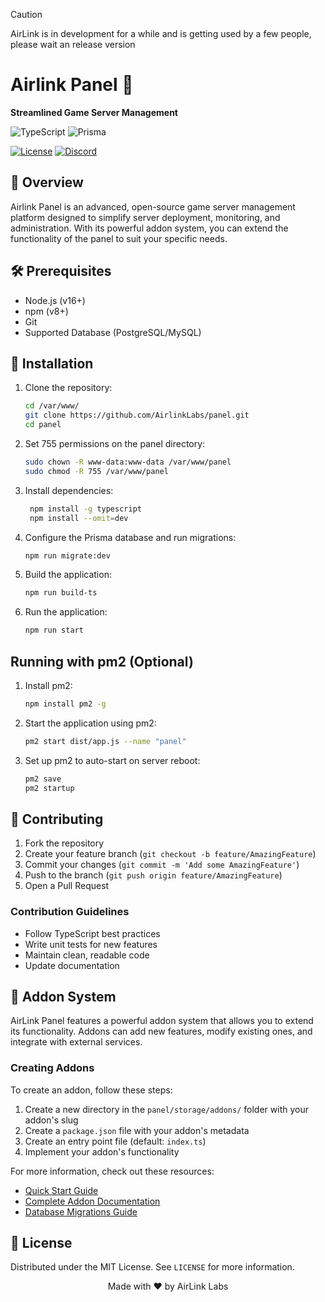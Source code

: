> [!CAUTION]
> AirLink is in development for a while and is getting used by a few people, please wait an release version

# Airlink Panel 🚀

**Streamlined Game Server Management**

![TypeScript](https://img.shields.io/badge/TypeScript-007ACC?style=for-the-badge&logo=typescript&logoColor=white)
![Prisma](https://img.shields.io/badge/Prisma-3982CE?style=for-the-badge&logo=Prisma&logoColor=white)

[![License](https://img.shields.io/github/license/AirlinkLabs/panel)](https://github.com/AirlinkLabs/panel/blob/main/LICENSE)
[![Discord](https://img.shields.io/discord/1302020587316707420)](https://discord.gg/D8YbT9rDqz)

## 📖 Overview

Airlink Panel is an advanced, open-source game server management platform designed to simplify server deployment, monitoring, and administration. With its powerful addon system, you can extend the functionality of the panel to suit your specific needs.

## 🛠 Prerequisites

- Node.js (v16+)
- npm (v8+)
- Git
- Supported Database (PostgreSQL/MySQL)

## 💾 Installation

1. Clone the repository:
   ```bash
   cd /var/www/
   git clone https://github.com/AirlinkLabs/panel.git
   cd panel
   ```

2. Set 755 permissions on the panel directory:
   ```bash
   sudo chown -R www-data:www-data /var/www/panel
   sudo chmod -R 755 /var/www/panel
   ```

3. Install dependencies:
   ```bash
    npm install -g typescript
    npm install --omit=dev
   ```

4. Configure the Prisma database and run migrations:
   ```bash
   npm run migrate:dev
   ```

5. Build the application:
   ```bash
   npm run build-ts
   ```

6. Run the application:
   ```bash
   npm run start
   ```

## Running with pm2 (Optional)

1. Install pm2:
   ```bash
   npm install pm2 -g
   ```

2. Start the application using pm2:
   ```bash
   pm2 start dist/app.js --name "panel"
   ```

3. Set up pm2 to auto-start on server reboot:
   ```bash
   pm2 save
   pm2 startup
   ```

## 🤝 Contributing

1. Fork the repository
2. Create your feature branch (`git checkout -b feature/AmazingFeature`)
3. Commit your changes (`git commit -m 'Add some AmazingFeature'`)
4. Push to the branch (`git push origin feature/AmazingFeature`)
5. Open a Pull Request

### Contribution Guidelines

- Follow TypeScript best practices
- Write unit tests for new features
- Maintain clean, readable code
- Update documentation

## 🧩 Addon System

AirLink Panel features a powerful addon system that allows you to extend its functionality. Addons can add new features, modify existing ones, and integrate with external services.

### Creating Addons

To create an addon, follow these steps:

1. Create a new directory in the `panel/storage/addons/` folder with your addon's slug
2. Create a `package.json` file with your addon's metadata
3. Create an entry point file (default: `index.ts`)
4. Implement your addon's functionality

For more information, check out these resources:

- [Quick Start Guide](docs/addon-quickstart.md)
- [Complete Addon Documentation](docs/addons.md)
- [Database Migrations Guide](docs/addon-migrations.md)

## 📄 License

Distributed under the MIT License. See `LICENSE` for more information.

<div align="center">
  Made with ❤️ by AirLink Labs
</div>

